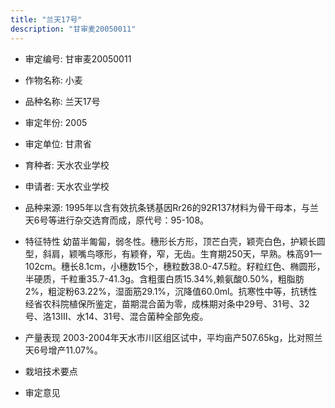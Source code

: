 ```yaml
---
title: "兰天17号"
description: "甘审麦20050011"
---
```

* 审定编号:  甘审麦20050011

*  作物名称:  小麦

*  品种名称:  兰天17号

*  审定年份:  2005

*  审定单位:  甘肃省

* 育种者:  天水农业学校

*  申请者:  天水农业学校

*  品种来源:  1995年以含有效抗条锈基因Rr26的92R137材料为骨干母本，与兰天6号等进行杂交选育而成，原代号：95-108。

*  特征特性
幼苗半匍匐，弱冬性。穗形长方形，顶芒白壳，颖壳白色，护颖长圆型，斜肩，颖嘴鸟啄形，有颖脊，窄，无齿。生育期250天，早熟。株高91—102cm。穗长8.1cm，小穗数15个，穗粒数38.0-47.5粒。籽粒红色、椭圆形，半硬质，千粒重35.7-41.3g。含粗蛋白质15.34%,赖氨酸0.50%，粗脂肪2%，粗淀粉63.22%，湿面筋29.1%，沉降值60.0ml。抗寒性中等，抗锈性经省农科院植保所鉴定，苗期混合菌为零，成株期对条中29号、31号、32号、洛13Ⅲ、水14、31号、混合菌种全部免疫。

*  产量表现
2003-2004年天水市川区组区试中，平均亩产507.65kg，比对照兰天6号增产11.07%。

*  栽培技术要点


*  审定意见

